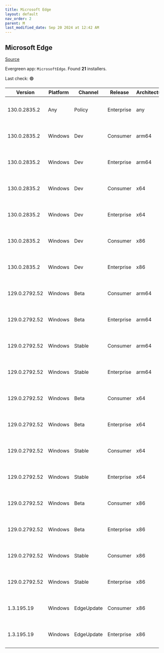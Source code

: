 ```yaml
---
title: Microsoft Edge
layout: default
nav_order: 2
parent: M
last_modified_date: Sep 20 2024 at 12:42 AM
---
```


## Microsoft Edge

[Source](https://www.microsoft.com/edge)

Evergreen app: `MicrosoftEdge`. Found **21** installers.

Last check: 🟢

| Version       | Platform | Channel    | Release    | Architecture | Hash                                                             | URI                                                                                                                                                                                                                                                                                                                      |
| ------------- | -------- | ---------- | ---------- | ------------ | ---------------------------------------------------------------- | ------------------------------------------------------------------------------------------------------------------------------------------------------------------------------------------------------------------------------------------------------------------------------------------------------------------------ |
| 130.0.2835.2  | Any      | Policy     | Enterprise | any          | B9E3DFC123CCDBCC983A28CEB30D96FDF40FAE96845C0502A49AFE0A7BC1A027 | [https://msedge.sf.dl.delivery.mp.microsoft.com/filestreamingservice/files/b22ad28f-bb27-4255-93f6-ad8de2a1d33a/MicrosoftEdgePolicyTemplates.cab](https://msedge.sf.dl.delivery.mp.microsoft.com/filestreamingservice/files/b22ad28f-bb27-4255-93f6-ad8de2a1d33a/MicrosoftEdgePolicyTemplates.cab)                       |
| 130.0.2835.2  | Windows  | Dev        | Consumer   | arm64        | C9D7BAD1BF581C351E92CAD3EF694D0E8C9AC4D29932F642E3659E1E751119A2 | [https://msedge.sf.dl.delivery.mp.microsoft.com/filestreamingservice/files/d3b2d383-37a5-4c2e-83e1-0b36426f8a35/MicrosoftEdgeDevEnterpriseARM64.msi](https://msedge.sf.dl.delivery.mp.microsoft.com/filestreamingservice/files/d3b2d383-37a5-4c2e-83e1-0b36426f8a35/MicrosoftEdgeDevEnterpriseARM64.msi)                 |
| 130.0.2835.2  | Windows  | Dev        | Enterprise | arm64        | C9D7BAD1BF581C351E92CAD3EF694D0E8C9AC4D29932F642E3659E1E751119A2 | [https://msedge.sf.dl.delivery.mp.microsoft.com/filestreamingservice/files/d3b2d383-37a5-4c2e-83e1-0b36426f8a35/MicrosoftEdgeDevEnterpriseARM64.msi](https://msedge.sf.dl.delivery.mp.microsoft.com/filestreamingservice/files/d3b2d383-37a5-4c2e-83e1-0b36426f8a35/MicrosoftEdgeDevEnterpriseARM64.msi)                 |
| 130.0.2835.2  | Windows  | Dev        | Consumer   | x64          | 1389AB1B28894E079084960C6A22AE515189E925DC0A1BBC06BFE87599522149 | [https://msedge.sf.dl.delivery.mp.microsoft.com/filestreamingservice/files/5eb9e82c-d70f-43ea-aec3-7deba2ff95b8/MicrosoftEdgeDevEnterpriseX64.msi](https://msedge.sf.dl.delivery.mp.microsoft.com/filestreamingservice/files/5eb9e82c-d70f-43ea-aec3-7deba2ff95b8/MicrosoftEdgeDevEnterpriseX64.msi)                     |
| 130.0.2835.2  | Windows  | Dev        | Enterprise | x64          | 1389AB1B28894E079084960C6A22AE515189E925DC0A1BBC06BFE87599522149 | [https://msedge.sf.dl.delivery.mp.microsoft.com/filestreamingservice/files/5eb9e82c-d70f-43ea-aec3-7deba2ff95b8/MicrosoftEdgeDevEnterpriseX64.msi](https://msedge.sf.dl.delivery.mp.microsoft.com/filestreamingservice/files/5eb9e82c-d70f-43ea-aec3-7deba2ff95b8/MicrosoftEdgeDevEnterpriseX64.msi)                     |
| 130.0.2835.2  | Windows  | Dev        | Consumer   | x86          | 0A13B1620B5D938F8AAF4C6E260CD9A0AAF950180F60DF6DBC109D7655606BAD | [https://msedge.sf.dl.delivery.mp.microsoft.com/filestreamingservice/files/097651c5-ed54-4bce-8917-8399e318227b/MicrosoftEdgeDevEnterpriseX86.msi](https://msedge.sf.dl.delivery.mp.microsoft.com/filestreamingservice/files/097651c5-ed54-4bce-8917-8399e318227b/MicrosoftEdgeDevEnterpriseX86.msi)                     |
| 130.0.2835.2  | Windows  | Dev        | Enterprise | x86          | 0A13B1620B5D938F8AAF4C6E260CD9A0AAF950180F60DF6DBC109D7655606BAD | [https://msedge.sf.dl.delivery.mp.microsoft.com/filestreamingservice/files/097651c5-ed54-4bce-8917-8399e318227b/MicrosoftEdgeDevEnterpriseX86.msi](https://msedge.sf.dl.delivery.mp.microsoft.com/filestreamingservice/files/097651c5-ed54-4bce-8917-8399e318227b/MicrosoftEdgeDevEnterpriseX86.msi)                     |
| 129.0.2792.52 | Windows  | Beta       | Consumer   | arm64        | 069BBAE54F04C7C76F91619216D4331334BB2FCC2CA95B21332C8292D239D237 | [https://msedge.sf.dl.delivery.mp.microsoft.com/filestreamingservice/files/637c6a67-b747-4e75-ac11-c75729c78225/MicrosoftEdgeBetaEnterpriseARM64.msi](https://msedge.sf.dl.delivery.mp.microsoft.com/filestreamingservice/files/637c6a67-b747-4e75-ac11-c75729c78225/MicrosoftEdgeBetaEnterpriseARM64.msi)               |
| 129.0.2792.52 | Windows  | Beta       | Enterprise | arm64        | 069BBAE54F04C7C76F91619216D4331334BB2FCC2CA95B21332C8292D239D237 | [https://msedge.sf.dl.delivery.mp.microsoft.com/filestreamingservice/files/637c6a67-b747-4e75-ac11-c75729c78225/MicrosoftEdgeBetaEnterpriseARM64.msi](https://msedge.sf.dl.delivery.mp.microsoft.com/filestreamingservice/files/637c6a67-b747-4e75-ac11-c75729c78225/MicrosoftEdgeBetaEnterpriseARM64.msi)               |
| 129.0.2792.52 | Windows  | Stable     | Consumer   | arm64        | CC5C6E741908C0EB2A550BA29D12825443B39F951A479FFF7CE6A6B70D83AE14 | [https://msedge.sf.dl.delivery.mp.microsoft.com/filestreamingservice/files/e1b0d3be-f671-44af-9577-482537ec3bdd/MicrosoftEdgeEnterpriseARM64.msi](https://msedge.sf.dl.delivery.mp.microsoft.com/filestreamingservice/files/e1b0d3be-f671-44af-9577-482537ec3bdd/MicrosoftEdgeEnterpriseARM64.msi)                       |
| 129.0.2792.52 | Windows  | Stable     | Enterprise | arm64        | CC5C6E741908C0EB2A550BA29D12825443B39F951A479FFF7CE6A6B70D83AE14 | [https://msedge.sf.dl.delivery.mp.microsoft.com/filestreamingservice/files/e1b0d3be-f671-44af-9577-482537ec3bdd/MicrosoftEdgeEnterpriseARM64.msi](https://msedge.sf.dl.delivery.mp.microsoft.com/filestreamingservice/files/e1b0d3be-f671-44af-9577-482537ec3bdd/MicrosoftEdgeEnterpriseARM64.msi)                       |
| 129.0.2792.52 | Windows  | Beta       | Consumer   | x64          | A975FFD0AF6B855BBA44F14E860D03880E22CD71F3859B197982176C6DD6652E | [https://msedge.sf.dl.delivery.mp.microsoft.com/filestreamingservice/files/b569258d-dcaf-4e84-8d85-5bef7aec65e0/MicrosoftEdgeBetaEnterpriseX64.msi](https://msedge.sf.dl.delivery.mp.microsoft.com/filestreamingservice/files/b569258d-dcaf-4e84-8d85-5bef7aec65e0/MicrosoftEdgeBetaEnterpriseX64.msi)                   |
| 129.0.2792.52 | Windows  | Beta       | Enterprise | x64          | A975FFD0AF6B855BBA44F14E860D03880E22CD71F3859B197982176C6DD6652E | [https://msedge.sf.dl.delivery.mp.microsoft.com/filestreamingservice/files/b569258d-dcaf-4e84-8d85-5bef7aec65e0/MicrosoftEdgeBetaEnterpriseX64.msi](https://msedge.sf.dl.delivery.mp.microsoft.com/filestreamingservice/files/b569258d-dcaf-4e84-8d85-5bef7aec65e0/MicrosoftEdgeBetaEnterpriseX64.msi)                   |
| 129.0.2792.52 | Windows  | Stable     | Consumer   | x64          | 09C3E1D74A2CEE2D96D61CFD7CD124FA451B00B22E3A1AB62382727022EC81A6 | [https://msedge.sf.dl.delivery.mp.microsoft.com/filestreamingservice/files/7fdc66b2-a474-4e32-9155-378200bf93f3/MicrosoftEdgeEnterpriseX64.msi](https://msedge.sf.dl.delivery.mp.microsoft.com/filestreamingservice/files/7fdc66b2-a474-4e32-9155-378200bf93f3/MicrosoftEdgeEnterpriseX64.msi)                           |
| 129.0.2792.52 | Windows  | Stable     | Enterprise | x64          | 09C3E1D74A2CEE2D96D61CFD7CD124FA451B00B22E3A1AB62382727022EC81A6 | [https://msedge.sf.dl.delivery.mp.microsoft.com/filestreamingservice/files/7fdc66b2-a474-4e32-9155-378200bf93f3/MicrosoftEdgeEnterpriseX64.msi](https://msedge.sf.dl.delivery.mp.microsoft.com/filestreamingservice/files/7fdc66b2-a474-4e32-9155-378200bf93f3/MicrosoftEdgeEnterpriseX64.msi)                           |
| 129.0.2792.52 | Windows  | Beta       | Consumer   | x86          | 04C42C4717650D76213977E1A094250E02473A8609C516CDC403785D10DF006B | [https://msedge.sf.dl.delivery.mp.microsoft.com/filestreamingservice/files/86cafc09-4f2c-4e26-ae46-8f302fa5b067/MicrosoftEdgeBetaEnterpriseX86.msi](https://msedge.sf.dl.delivery.mp.microsoft.com/filestreamingservice/files/86cafc09-4f2c-4e26-ae46-8f302fa5b067/MicrosoftEdgeBetaEnterpriseX86.msi)                   |
| 129.0.2792.52 | Windows  | Beta       | Enterprise | x86          | 04C42C4717650D76213977E1A094250E02473A8609C516CDC403785D10DF006B | [https://msedge.sf.dl.delivery.mp.microsoft.com/filestreamingservice/files/86cafc09-4f2c-4e26-ae46-8f302fa5b067/MicrosoftEdgeBetaEnterpriseX86.msi](https://msedge.sf.dl.delivery.mp.microsoft.com/filestreamingservice/files/86cafc09-4f2c-4e26-ae46-8f302fa5b067/MicrosoftEdgeBetaEnterpriseX86.msi)                   |
| 129.0.2792.52 | Windows  | Stable     | Consumer   | x86          | DF6F371208A1D438023E2094EFB4D4DEC88040F4964D9D0EC6AF8E6BDB61B14F | [https://msedge.sf.dl.delivery.mp.microsoft.com/filestreamingservice/files/6a5d4a5c-1558-4d84-9131-9c9b26b4612f/MicrosoftEdgeEnterpriseX86.msi](https://msedge.sf.dl.delivery.mp.microsoft.com/filestreamingservice/files/6a5d4a5c-1558-4d84-9131-9c9b26b4612f/MicrosoftEdgeEnterpriseX86.msi)                           |
| 129.0.2792.52 | Windows  | Stable     | Enterprise | x86          | DF6F371208A1D438023E2094EFB4D4DEC88040F4964D9D0EC6AF8E6BDB61B14F | [https://msedge.sf.dl.delivery.mp.microsoft.com/filestreamingservice/files/6a5d4a5c-1558-4d84-9131-9c9b26b4612f/MicrosoftEdgeEnterpriseX86.msi](https://msedge.sf.dl.delivery.mp.microsoft.com/filestreamingservice/files/6a5d4a5c-1558-4d84-9131-9c9b26b4612f/MicrosoftEdgeEnterpriseX86.msi)                           |
| 1.3.195.19    | Windows  | EdgeUpdate | Consumer   | x86          | 07F829C35F0FA4B2352B947CA0764093E0A06EBC8EB759DC912360EC69D5EE07 | [https://msedge.sf.dl.delivery.mp.microsoft.com/filestreamingservice/files/ae5873a7-256b-4ecf-a5dd-38ed33f0fece/MicrosoftEdgeUpdateSetup_X86_1.3.195.19.exe](https://msedge.sf.dl.delivery.mp.microsoft.com/filestreamingservice/files/ae5873a7-256b-4ecf-a5dd-38ed33f0fece/MicrosoftEdgeUpdateSetup_X86_1.3.195.19.exe) |
| 1.3.195.19    | Windows  | EdgeUpdate | Enterprise | x86          | 07F829C35F0FA4B2352B947CA0764093E0A06EBC8EB759DC912360EC69D5EE07 | [https://msedge.sf.dl.delivery.mp.microsoft.com/filestreamingservice/files/ae5873a7-256b-4ecf-a5dd-38ed33f0fece/MicrosoftEdgeUpdateSetup_X86_1.3.195.19.exe](https://msedge.sf.dl.delivery.mp.microsoft.com/filestreamingservice/files/ae5873a7-256b-4ecf-a5dd-38ed33f0fece/MicrosoftEdgeUpdateSetup_X86_1.3.195.19.exe) |
